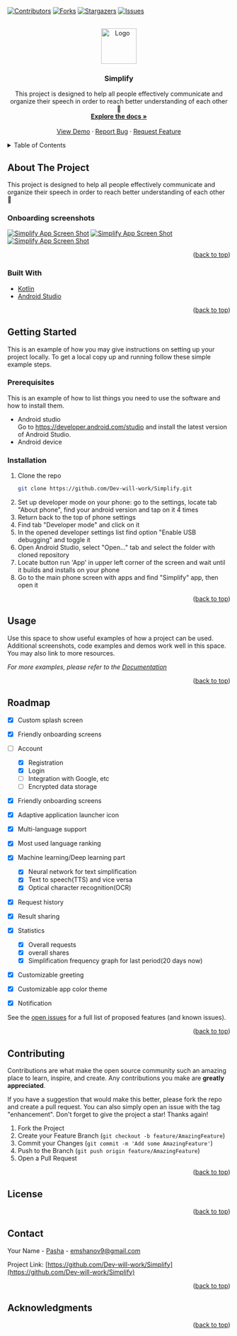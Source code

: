 <div id="top"></div>
<!--
*** Thanks for checking out the Best-README-Template. If you have a suggestion
*** that would make this better, please fork the repo and create a pull request
*** or simply open an issue with the tag "enhancement".
*** Don't forget to give the project a star!
*** Thanks again! Now go create something AMAZING! :D
-->



<!-- PROJECT SHIELDS -->
<!--
*** I'm using markdown "reference style" links for readability.
*** Reference links are enclosed in brackets [ ] instead of parentheses ( ).
*** See the bottom of this document for the declaration of the reference variables
*** for contributors-url, forks-url, etc. This is an optional, concise syntax you may use.
*** https://www.markdownguide.org/basic-syntax/#reference-style-links
-->
[![Contributors][contributors-shield]][contributors-url]
[![Forks][forks-shield]][forks-url]
[![Stargazers][stars-shield]][stars-url]
[![Issues][issues-shield]][issues-url]



<!-- PROJECT LOGO -->
<br />
<div align="center">
  <a href="https://github.com/Dev-will-work/Simplify">
    <img src="images/logo.png" alt="Logo" width="80" height="80">
  </a>

<h3 align="center">Simplify</h3>

  <p align="center">
    This project is designed to help all people effectively communicate and organize their speech in order to reach better understanding of each other 🙂
    <br />
    <a href="https://github.com/Dev-will-work/Simplify"><strong>Explore the docs »</strong></a>
    <br />
    <br />
    <a href="https://github.com/Dev-will-work/Simplify">View Demo</a>
    ·
    <a href="https://github.com/Dev-will-work/Simplify/issues">Report Bug</a>
    ·
    <a href="https://github.com/Dev-will-work/Simplify/issues">Request Feature</a>
  </p>
</div>



<!-- TABLE OF CONTENTS -->
<details>
  <summary>Table of Contents</summary>
  <ol>
    <li>
      <a href="#about-the-project">About The Project</a>
      <ul>
        <li><a href="#built-with">Built With</a></li>
        <li><a href="#onboarding-screenshots">Onboarding screenshots</a></li>
      </ul>
    </li>
    <li>
      <a href="#getting-started">Getting Started</a>
      <ul>
        <li><a href="#prerequisites">Prerequisites</a></li>
        <li><a href="#installation">Installation</a></li>
      </ul>
    </li>
    <li><a href="#usage">Usage</a></li>
    <li><a href="#roadmap">Roadmap</a></li>
    <li><a href="#contributing">Contributing</a></li>
    <li><a href="#license">License</a></li>
    <li><a href="#contact">Contact</a></li>
    <li><a href="#acknowledgments">Acknowledgments</a></li>
  </ol>
</details>



<!-- ABOUT THE PROJECT -->
## About The Project

This project is designed to help all people effectively communicate and organize their speech in order to reach better understanding of each other 🙂
<br />
### Onboarding screenshots
[![Simplify App Screen Shot][product-screenshot1]](https://example.com)
[![Simplify App Screen Shot][product-screenshot2]](https://example.com)
[![Simplify App Screen Shot][product-screenshot3]](https://example.com)

<p align="right">(<a href="#top">back to top</a>)</p>



### Built With

* [Kotlin](https://kotlinlang.org/)
* [Android Studio](https://developer.android.com/studio)

<p align="right">(<a href="#top">back to top</a>)</p>



<!-- GETTING STARTED -->
## Getting Started

This is an example of how you may give instructions on setting up your project locally.
To get a local copy up and running follow these simple example steps.

### Prerequisites

This is an example of how to list things you need to use the software and how to install them.
* Android studio  
Go to https://developer.android.com/studio and install the latest version of Android Studio.
* Android device

### Installation

1. Clone the repo
   ```sh
   git clone https://github.com/Dev-will-work/Simplify.git
   ```
2. Set up developer mode on your phone:
   go to the settings, locate tab "About phone", find your android version and tap on it 4 times
3. Return back to the top of phone settings
4. Find tab "Developer mode" and click on it
5. In the opened developer settings list find option "Enable USB debugging" and toggle it
6. Open Android Studio, select "Open..." tab and select the folder with cloned repository
7. Locate button run 'App' in upper left corner of the screen and wait until it builds and installs on your phone
8. Go to the main phone screen with apps and find "Simplify" app, then open it

<p align="right">(<a href="#top">back to top</a>)</p>



<!-- USAGE EXAMPLES -->
## Usage

Use this space to show useful examples of how a project can be used. Additional screenshots, code examples and demos work well in this space. You may also link to more resources.

_For more examples, please refer to the [Documentation](https://example.com)_

<p align="right">(<a href="#top">back to top</a>)</p>



<!-- ROADMAP -->
## Roadmap

- [x] Custom splash screen 
- [x] Friendly onboarding screens 
- [ ] Account
    - [x] Registration
    - [x] Login
    - [ ] Integration with Google, etc
    - [ ] Encrypted data storage
- [x] Friendly onboarding screens 
- [x] Adaptive application launcher icon
- [x] Multi-language support
- [x] Most used language ranking
- [x] Machine learning/Deep learning part
    - [x] Neural network for text simplification
    - [x] Text to speech(TTS) and vice versa
    - [x] Optical character recognition(OCR)
- [x] Request history
- [x] Result sharing
- [x] Statistics
    - [x] Overall requests
    - [x] overall shares
    - [x] Simplification frequency graph for last period(20 days now)
- [x] Customizable greeting
- [x] Customizable app color theme
- [x] Notification


See the [open issues](https://github.com/Dev-will-work/Simplify/issues) for a full list of proposed features (and known issues).

<p align="right">(<a href="#top">back to top</a>)</p>



<!-- CONTRIBUTING -->
## Contributing

Contributions are what make the open source community such an amazing place to learn, inspire, and create. Any contributions you make are **greatly appreciated**.

If you have a suggestion that would make this better, please fork the repo and create a pull request. You can also simply open an issue with the tag "enhancement".
Don't forget to give the project a star! Thanks again!

1. Fork the Project
2. Create your Feature Branch (`git checkout -b feature/AmazingFeature`)
3. Commit your Changes (`git commit -m 'Add some AmazingFeature'`)
4. Push to the Branch (`git push origin feature/AmazingFeature`)
5. Open a Pull Request

<p align="right">(<a href="#top">back to top</a>)</p>



<!-- LICENSE -->
## License

<p align="right">(<a href="#top">back to top</a>)</p>



<!-- CONTACT -->
## Contact

Your Name - [Pasha](https://t.me/PashaEmsh) - emshanov9@gmail.com

Project Link: [https://github.com/Dev-will-work/Simplify](https://github.com/Dev-will-work/Simplify)

<p align="right">(<a href="#top">back to top</a>)</p>



<!-- ACKNOWLEDGMENTS -->
## Acknowledgments

<p align="right">(<a href="#top">back to top</a>)</p>



<!-- MARKDOWN LINKS & IMAGES -->
<!-- https://www.markdownguide.org/basic-syntax/#reference-style-links -->
[contributors-shield]: https://img.shields.io/github/contributors/Dev-will-work/Simplify.svg?style=for-the-badge
[contributors-url]: https://github.com/Dev-will-work/Simplify/graphs/contributors
[forks-shield]: https://img.shields.io/github/forks/Dev-will-work/Simplify.svg?style=for-the-badge
[forks-url]: https://github.com/Dev-will-work/Simplify/network/members
[stars-shield]: https://img.shields.io/github/stars/Dev-will-work/Simplify.svg?style=for-the-badge
[stars-url]: https://github.com/Dev-will-work/Simplify/stargazers
[issues-shield]: https://img.shields.io/github/issues/Dev-will-work/Simplify.svg?style=for-the-badge
[issues-url]: https://github.com/Dev-will-work/Simplify/issues
[product-screenshot1]: images/screenshot1.png
[product-screenshot2]: images/screenshot2.png
[product-screenshot3]: images/screenshot3.png
